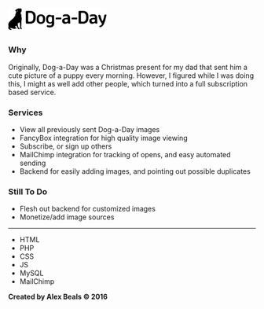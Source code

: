 # <img src="/DogADay.png?raw=true" width="200" alt="Logo"/>

### Why
Originally, Dog-a-Day was a Christmas present for my dad that sent him a cute picture of a puppy every morning.  However, I figured while I was doing this, I might as well add other people, which turned into a full subscription based service.

### Services
* View all previously sent Dog-a-Day images
* FancyBox integration for high quality image viewing
* Subscribe, or sign up others
* MailChimp integration for tracking of opens, and easy automated sending
* Backend for easily adding images, and pointing out possible duplicates

### Still To Do
* Flesh out backend for customized images
* Monetize/add image sources

---

* HTML
* PHP
* CSS
* JS
* MySQL
* MailChimp

**Created by Alex Beals © 2016**

